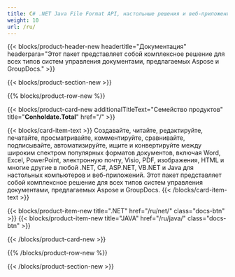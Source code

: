 ```yaml
---
title: C# .NET Java File Format API, настольные решения и веб-приложения
weight: 10
url: /ru/
---
```


{{< blocks/product-header-new headertitle="Документация" headerpara="Этот пакет представляет собой комплексное решение для всех типов систем управления документами, предлагаемых Aspose и GroupDocs." >}}

{{< blocks/product-section-new >}}

{{% blocks/product-row-new %}}

{{< blocks/product-card-new additionalTitleText="Семейство продуктов" title="**Conholdate.Total**" href="/" >}}

{{< blocks/card-item-text >}}
Создавайте, читайте, редактируйте, печатайте, просматривайте, комментируйте, сравнивайте, подписывайте, автоматизируйте, ищите и конвертируйте между широким спектром популярных форматов документов, включая Word, Excel, PowerPoint, электронную почту, Visio, PDF, изображения, HTML и многие другие в любой .NET, C#, ASP.NET, VB.NET и Java для настольных компьютеров и веб-приложений. Этот пакет представляет собой комплексное решение для всех типов систем управления документами, предлагаемых Aspose и GroupDocs.
{{< /blocks/card-item-text >}}

{{< blocks/product-item-new title=".NET" href="/ru/net/" class="docs-btn"  >}} {{< blocks/product-item-new title="JAVA" href="/ru/java/" class="docs-btn" >}}

{{< /blocks/product-card-new >}}

{{% /blocks/product-row-new %}}

{{< /blocks/product-section-new >}}


